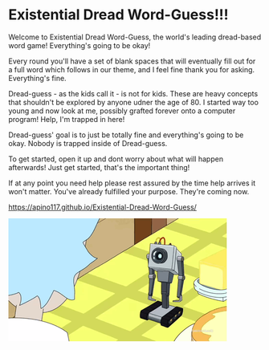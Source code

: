 # Existential Dread Word-Guess!!!

Welcome to Existential Dread Word-Guess, the world's leading dread-based word game! Everything's going to be okay!

Every round you'll have a set of blank spaces that will eventually fill out for a full word which follows in our theme, and I feel fine thank you for asking. Everything's fine.

Dread-guess - as the kids call it - is not for kids. These are heavy concepts that shouldn't be explored by anyone udner the age of 80. I started way too young and now look at me, possibly grafted forever onto a computer program! Help, I'm trapped in here!

Dread-guess' goal is to just be totally fine and everything's going to be okay. Nobody is trapped inside of Dread-guess.

To get started, open it up and dont worry about what will happen afterwards! Just get started, that's the important thing!

If at any point you need help please rest assured by the time help arrives it won't matter. You've already fulfilled your purpose. They're coming now.

https://apino117.github.io/Existential-Dread-Word-Guess/
        
![OhmygodRobot](assets/images/ohmygod.gif)      